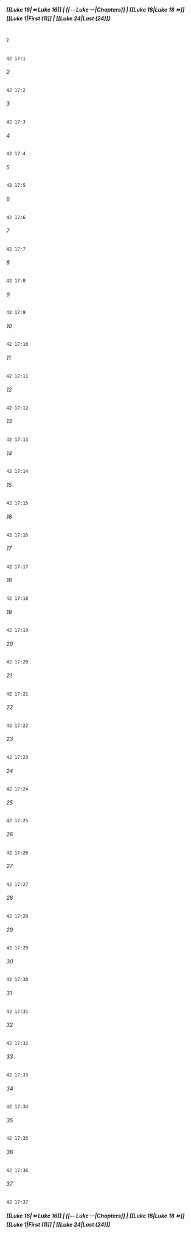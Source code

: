 
##### **[[Luke 16|⏪ Luke 16]] | [[-- Luke --|Chapters]] | [[Luke 18|Luke 18 ⏩]]**<br>**[[Luke 1|First (1)]] | [[Luke 24|Last (24)]]**<br><br>

###### 1
``` verse
42 17:1
```
###### 2
``` verse
42 17:2
```
###### 3
``` verse
42 17:3
```
###### 4
``` verse
42 17:4
```
###### 5
``` verse
42 17:5
```
###### 6
``` verse
42 17:6
```
###### 7
``` verse
42 17:7
```
###### 8
``` verse
42 17:8
```
###### 9
``` verse
42 17:9
```
###### 10
``` verse
42 17:10
```
###### 11
``` verse
42 17:11
```
###### 12
``` verse
42 17:12
```
###### 13
``` verse
42 17:13
```
###### 14
``` verse
42 17:14
```
###### 15
``` verse
42 17:15
```
###### 16
``` verse
42 17:16
```
###### 17
``` verse
42 17:17
```
###### 18
``` verse
42 17:18
```
###### 19
``` verse
42 17:19
```
###### 20
``` verse
42 17:20
```
###### 21
``` verse
42 17:21
```
###### 22
``` verse
42 17:22
```
###### 23
``` verse
42 17:23
```
###### 24
``` verse
42 17:24
```
###### 25
``` verse
42 17:25
```
###### 26
``` verse
42 17:26
```
###### 27
``` verse
42 17:27
```
###### 28
``` verse
42 17:28
```
###### 29
``` verse
42 17:29
```
###### 30
``` verse
42 17:30
```
###### 31
``` verse
42 17:31
```
###### 32
``` verse
42 17:32
```
###### 33
``` verse
42 17:33
```
###### 34
``` verse
42 17:34
```
###### 35
``` verse
42 17:35
```
###### 36
``` verse
42 17:36
```
###### 37
``` verse
42 17:37
```

##### **[[Luke 16|⏪ Luke 16]] | [[-- Luke --|Chapters]] | [[Luke 18|Luke 18 ⏩]]**<br>**[[Luke 1|First (1)]] | [[Luke 24|Last (24)]]**
